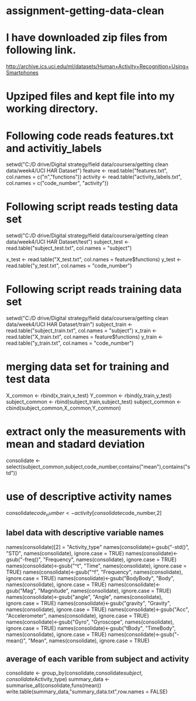 # assignment-getting-data-clean

# I have downloaded zip files from following link.
http://archive.ics.uci.edu/ml/datasets/Human+Activity+Recognition+Using+Smartphones

# Upziped files and kept file into my working directory. 

# Following code reads features.txt and activitiy_labels
setwd("C:/D drive/Digital strategy/field data/coursera/getting clean data/week4/UCI HAR Dataset")
feature <- read.table("features.txt", col.names = c("n","functions"))
activity <- read.table("activity_labels.txt", col.names = c("code_number", "activity"))

# Following script reads testing data set
setwd("C:/D drive/Digital strategy/field data/coursera/getting clean data/week4/UCI HAR Dataset/test")
subject_test <- read.table("subject_test.txt", col.names = "subject")

x_test <- read.table("X_test.txt", col.names = feature$functions)
y_test <- read.table("y_test.txt", col.names = "code_number")


# Following script reads training data set 
setwd("C:/D drive/Digital strategy/field data/coursera/getting clean data/week4/UCI HAR Dataset/train")
subject_train <- read.table("subject_train.txt", col.names = "subject")
x_train <- read.table("X_train.txt", col.names = feature$functions)
y_train <- read.table("y_train.txt", col.names = "code_number")

# merging data set for training and test data

X_common <- rbind(x_train,x_test)
Y_common <- rbind(y_train,y_test)
subject_common <- rbind(subject_train,subject_test)
subject_common <- cbind(subject_common,X_common,Y_common)

# extract only the measurements with mean and stadard deviation
consolidate <- select(subject_common,subject,code_number,contains("mean"),contains("std"))

# use of descriptive activity names
consolidate$code_number <- activity[consolidate$code_number,2]

## label data with descriptive variable names
names(consolidate)[2] = "Activity_type"
names(consolidate)<-gsub("-std()", "STD", names(consolidate), ignore.case = TRUE)
names(consolidate)<-gsub("-freq()", "Frequency", names(consolidate), ignore.case = TRUE)
names(consolidate)<-gsub("^t", "Time", names(consolidate), ignore.case = TRUE)
names(consolidate)<-gsub("^f", "Frequency", names(consolidate), ignore.case = TRUE)
names(consolidate)<-gsub("BodyBody", "Body", names(consolidate), ignore.case = TRUE)
names(consolidate)<-gsub("Mag", "Magnitude", names(consolidate), ignore.case = TRUE)
names(consolidate)<-gsub("angle", "Angle", names(consolidate), ignore.case = TRUE)
names(consolidate)<-gsub("gravity", "Gravity", names(consolidate), ignore.case = TRUE)
names(consolidate)<-gsub("Acc", "Accelerometer", names(consolidate), ignore.case = TRUE)
names(consolidate)<-gsub("Gyro", "Gyroscope", names(consolidate), ignore.case = TRUE)
names(consolidate)<-gsub("tBody", "TimeBody", names(consolidate), ignore.case = TRUE)
names(consolidate)<-gsub("-mean()", "Mean", names(consolidate), ignore.case = TRUE)

## average of each varible from subject and activity
consolidate <- group_by(consolidate,consolidate$subject,consolidate$Activity_type)
summary_data <- summarise_all(consolidate,funs(mean))
write.table(summary_data,"summary_data.txt",row.names = FALSE)
